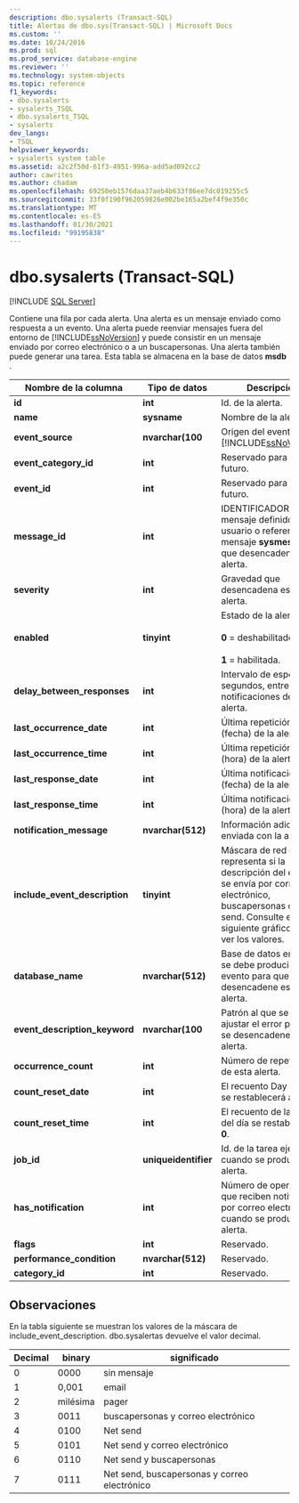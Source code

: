 ```yaml
---
description: dbo.sysalerts (Transact-SQL)
title: Alertas de dbo.sys(Transact-SQL) | Microsoft Docs
ms.custom: ''
ms.date: 10/24/2016
ms.prod: sql
ms.prod_service: database-engine
ms.reviewer: ''
ms.technology: system-objects
ms.topic: reference
f1_keywords:
- dbo.sysalerts
- sysalerts_TSQL
- dbo.sysalerts_TSQL
- sysalerts
dev_langs:
- TSQL
helpviewer_keywords:
- sysalerts system table
ms.assetid: a2c2f50d-61f3-4951-996a-add5ad092cc2
author: cawrites
ms.author: chadam
ms.openlocfilehash: 69250eb1576daa37aeb4b633f86ee7dc019255c5
ms.sourcegitcommit: 33f0f190f962059826e002be165a2bef4f9e350c
ms.translationtype: MT
ms.contentlocale: es-ES
ms.lasthandoff: 01/30/2021
ms.locfileid: "99195838"
---
```

# <a name="dbosysalerts-transact-sql"></a>dbo.sysalerts (Transact-SQL)
[!INCLUDE [SQL Server](../../includes/applies-to-version/sqlserver.md)]

  Contiene una fila por cada alerta. Una alerta es un mensaje enviado como respuesta a un evento. Una alerta puede reenviar mensajes fuera del entorno de [!INCLUDE[ssNoVersion](../../includes/ssnoversion-md.md)] y puede consistir en un mensaje enviado por correo electrónico o a un buscapersonas. Una alerta también puede generar una tarea.  Esta tabla se almacena en la base de datos **msdb** .
  
|Nombre de la columna|Tipo de datos|Descripción|  
|-----------------|---------------|-----------------|  
|**id**|**int**|Id. de la alerta.|  
|**name**|**sysname**|Nombre de la alerta.|  
|**event_source**|**nvarchar(100**|Origen del evento: [!INCLUDE[ssNoVersion](../../includes/ssnoversion-md.md)].|  
|**event_category_id**|**int**|Reservado para un uso futuro.|  
|**event_id**|**int**|Reservado para un uso futuro.|  
|**message_id**|**int**|IDENTIFICADOR de mensaje definido por el usuario o referencia al mensaje **sysmessages** que desencadena esta alerta.|  
|**severity**|**int**|Gravedad que desencadena esta alerta.|  
|**enabled**|**tinyint**|Estado de la alerta:<br /><br /> **0** = deshabilitado.<br /><br /> **1** = habilitada.|  
|**delay_between_responses**|**int**|Intervalo de espera, en segundos, entre las notificaciones de esta alerta.|  
|**last_occurrence_date**|**int**|Última repetición (fecha) de la alerta.|  
|**last_occurrence_time**|**int**|Última repeticiónn (hora) de la alerta.|  
|**last_response_date**|**int**|Última notificación (fecha) de la alerta.|  
|**last_response_time**|**int**|Última notificación (hora) de la alerta.|  
|**notification_message**|**nvarchar(512)**|Información adicional enviada con la alerta.|  
|**include_event_description**|**tinyint**|Máscara de red que representa si la descripción del evento se envía por correo electrónico, buscapersonas o net send. Consulte el siguiente gráfico para ver los valores.|  
|**database_name**|**nvarchar(512)**|Base de datos en la que se debe producir el evento para que se desencadene esta alerta.|  
|**event_description_keyword**|**nvarchar(100**|Patrón al que se debe ajustar el error para que se desencadene la alerta.|  
|**occurrence_count**|**int**|Número de repeticiones de esta alerta.|  
|**count_reset_date**|**int**|El recuento Day (Date) se restablecerá a **0**.|  
|**count_reset_time**|**int**|El recuento de la hora del día se restablecerá a **0**.|  
|**job_id**|**uniqueidentifier**|Id. de la tarea ejecutada cuando se produce esta alerta.|  
|**has_notification**|**int**|Número de operadores que reciben notificación por correo electrónico cuando se produce la alerta.|  
|**flags**|**int**|Reservado.|  
|**performance_condition**|**nvarchar(512)**|Reservado.|  
|**category_id**|**int**|Reservado.|  
  
 ## <a name="remarks"></a>Observaciones

En la tabla siguiente se muestran los valores de la máscara de include_event_description. dbo.sysalertas devuelve el valor decimal. 

|Decimal | binary | significado |
|------|------|------|
|0 |0000 |sin mensaje |
|1 |0,001 |email |
|2 |milésima |pager |
|3 |0011 |buscapersonas y correo electrónico |
|4 |0100 |Net send |
|5 |0101 |Net send y correo electrónico |
|6 |0110 |Net send y buscapersonas |
|7 |0111 |Net send, buscapersonas y correo electrónico |
  
